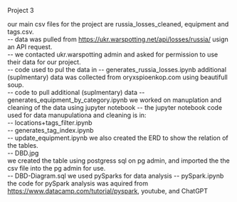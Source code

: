 Project 3 

our main csv files for the project are russia_losses_cleaned, equipment and tags.csv.    
 -- data was pulled from https://ukr.warspotting.net/api/losses/russia/ usign an API request.   
  -- we contacted ukr.warspotting  admin and asked for permission to use their data for our project.   
  -- code used to pul the data in  -- generates_russia_losses.ipynb
additional (suplmentary) data was collected from oryxspioenkop.com using beautifull soup.  
  -- code to pull additional (suplmentary) data -- generates_equipment_by_category.ipynb
we worked on manuplation and cleaning of the data using jupyter notebook 
 -- the jupyter notebook code used for data manupulationa and cleaning is in:   
   -- locations+tags_filter.ipynb   
   -- generates_tag_index.ipynb   
   -- update_equipment.ipynb
we also created the ERD to show the relation of the tables.  
 -- DBD.jpg  
we created the table using postgress sql on pg admin, and imported the the csv file into the pg admin for use.  
 -- DBD-Diagram.sql
we used pySparks for data analysis 
 -- pySpark.ipynb
the code for pySpark analysis was aquired from https://www.datacamp.com/tutorial/pyspark, youtube, and ChatGPT 
